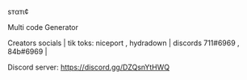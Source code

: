 ѕтαтι¢ 








Multi code Generator









Creators socials | tik toks: niceport , hydradown | discords 711#6969 , 84b#6969 |









Discord server: https://discord.gg/DZQsnYtHWQ
